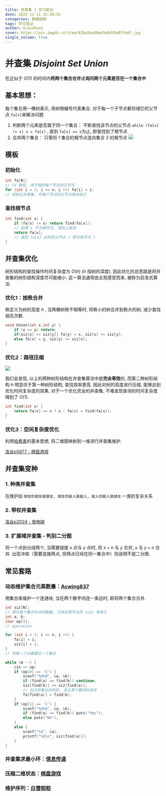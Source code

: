 ```yaml
---
title: 并查集 | 学习笔记
date: 2022-11-11 15:30:52
categories: 数据结构
tags: 学习笔记
author: GrainRain
cover: https://pic.imgdb.cn/item/63ba9aa8be43e0d30e07fe0f.jpg
single_column: true
---
```



# 并查集 $Disjoint\ Set\ Union$

在近似于 $O(1)$ 的时间内**将两个集合合并**或**询问两个元素是否在一个集合中**

## 基本思想：

每个集合用一棵树表示, 用树根编号代表集合. 对于每一个子节点都存储它的父节点 `fa[x]`来解决问题

1. 判断两个元素是否属于同一个集合：
   不断查找该节点的父节点 `while (fa[x] != x) x = fa[x]` , 直到 `fa[x] == x`为止, 即查找到了根节点
2. 合并两个集合：
   只需将 1 集合的根节点连向集合 2 的根节点
   ![](https://pic.imgdb.cn/item/63c66b0fbe43e0d30ef4afaa.jpg)


## 模板

### 初始化
```cpp
int fa[N];
// fa 数组, 用于指向每个节点的父节点
for (int i = 1; i <= n; i ++) fa[i] = i;
// 初始化并查集, 将每个节点的父节点指向自己
```

### 查找根节点

```cpp
int find(int x) {
	if (fa[x] != x) return find(fa[x]);
	// 如果 x 不为根节点, 则向上查找
	return fa[x];
	// 返回 fa[x] 此时的父节点 ( 即为根节点 ) 
}
```

## 并查集优化

树形结构的查找操作时间复杂度为 $O(h)$ ($h$ 指树的深度). 因此优化的总思路是将并查集的树形结构深度尽可能缩小. 这一算法通常由主观感受而来, 被称为启发式算法.

### 优化1：按秩合并

秩定义为树的高度 $h$ , 当两棵树秩不相等时, 将秩小的树合并到秩大的树, 减少查找祖先次数.

```cpp
void Union(int x,int y) {
	if (x == y) return;
	if(siz[x] >= siz[y]) fa[y] = x, siz[x] += siz[y];
	else fa[x] = y, siz[y] += siz[x];
}
```

### 优化2：路径压缩

![](https://pic.imgdb.cn/item/63c61bcabe43e0d30e604469.jpg)

我们会发现, 以上的两种树形结构在并查集算法中是**完全等效**的, 而第二种树形结构 $h$ 明显优于第一种树形结构, 查找效率更高. 因此对树的高度进行压缩, 能够达到优化时间复杂度的效果, 对于一个优化完全的并查集, 不难发现查询的时间复杂度降到了 $O(1)$.

```cpp
int find(int x) {
	return fa[x] == x ? x : fa[x] = find(fa[x]);
}
```

### 优化3：空间复杂度优化

利用[哈希表]()的基本思想, 将二维图映射到一维进行并查集维护.

[洛谷p5877 - 棋盘游戏](https://www.luogu.com.cn/problem/P5877)


## 并查集变种

   
### 1. 种类并查集

在维护如 `朋友的朋友是朋友, 朋友的敌人是敌人, 敌人的敌人是朋友` 一类的复杂关系

### 2. 带权并查集

[洛谷p2024 - 食物链](https://www.luogu.com.cn/problem/P2024)

### 3. 扩展域并查集 - 判别二分图

将一个点拆分成两个, 当需要链接 $x$ 点与 $y$ 点时, 将 $x + n$ 与 $y$ 合并, $x$ 与 $y + n$ 合并. 出现冲突（需要连接两点, 但两点已经在同一集合中）则说明不是二分图. 

## 常见套路

### 动态维护集合元素数量：[Acwing837](https://www.acwing.com/problem/content/839/)

用集合来维护一个连通块, 当在两个数字间连一条边时, 即将两个集合合并. 

```cpp
int siz[N];
// 表示每个集合中点的数量, 只保证根节点的 size 有意义 
int a, b;
char op[3];
// operation 

for (int i = 1; i <= n; i ++) {
	fa[i] = i;
	siz[i] = 1;
}
// 将每一个点都建立一个集合

while (m --) {
	cin >> op;
	if (op[0] == 'C') {
		scanf("%d%d", &a, &b);
		if (find(a) == find(b)) continue;
		siz[find(b)] += siz[find(a)];
		// 在合并集合的同时, 将元素个数同时合并 
		fa[find(a)] = find(b);
	}
	if (op[1] == '1') {
		scanf("%d%d", &a, &b);
		if (find(a) == find(b)) puts("Yes");
		else puts("No");
	}
	else {
		scanf("%d", &a);
		printf("%d\n", siz[find(a)]);
	}
}
```

### 并查集求最小环：[信息传递](https://www.luogu.com.cn/problem/P2661)

### 压缩二维状态：[棋盘游戏](https://www.luogu.com.cn/problem/P5877)

### 维护序列：[白雪皑皑](https://www.luogu.com.cn/problem/P2391)

